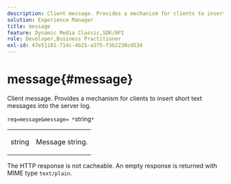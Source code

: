 ```yaml
---
description: Client message. Provides a mechanism for clients to insert short text messages into the server log.
solution: Experience Manager
title: message
feature: Dynamic Media Classic,SDK/API
role: Developer,Business Practitioner
exl-id: 47e51181-714c-4b25-a375-f3b2238cd534
---
```

# message{#message}

Client message. Provides a mechanism for clients to insert short text messages into the server log.

 `req=message&message= *`string`*`

<table id="simpletable_9AF29AA336C4447BBC2FD4A7D43ED91B"> 
 <tr class="strow"> 
  <td class="stentry"> <p><span class="varname"> string</span> </p> </td> 
  <td class="stentry"> <p>Message string. </p></td> 
 </tr> 
</table>

The HTTP response is not cacheable. An empty response is returned with MIME type `text/plain`.
